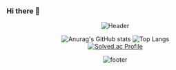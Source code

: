 ### Hi there 👋
<div align="center">

![Header](https://capsule-render.vercel.app/api?type=waving&color=0:93F1C3,100:05795D&height=250&text=Cyeon&fontSize=90&fontColor=FFFFFF&animation=fadeIn&fontAlignY=35)

<!--
**Cyeon/Cyeon** is a ✨ _special_ ✨ repository because its `README.md` (this file) appears on your GitHub profile.

Here are some ideas to get you started:

- 🔭 I’m currently working on ...
- 🌱 I’m currently learning ...
- 👯 I’m looking to collaborate on ...
- 🤔 I’m looking for help with ...
- 💬 Ask me about ...
- 📫 How to reach me: ...
- 😄 Pronouns: ...
- ⚡ Fun fact: ...
-->
 
![Anurag's GitHub stats](https://github-readme-stats.vercel.app/api?username=Cyeon&show_icons=true&theme=vue)
![Top Langs](https://github-readme-stats.vercel.app/api/top-langs/?username=Cyeon&layout=compact&theme=vue)
</br>
[![Solved.ac Profile](http://mazassumnida.wtf/api/v2/generate_badge?boj=cyeon)](https://solved.ac/cyeon/)

![footer](https://capsule-render.vercel.app/api?type=waving&section=footer&color=0:93F1C3,100:05795D&height=200&animation=fadeIn)
</div>
